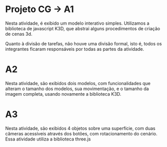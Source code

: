 # Projeto CG -> A1
Nesta atividade, é exibido um modelo interativo simples. Utilizamos a biblioteca de javascript K3D, que abstrai alguns procedimentos de criação de cenas 3d.

Quanto à divisão de tarefas, não houve uma divisão formal, isto é, todos os integrantes ficaram responsáveis por todas as partes da atividade.

# A2
Nesta atividade, são exibidos dois modelos, com funcionalidades que alteram o tamanho dos modelos, sua movimentação, e o tamanho da imagem completa, usando novamente a biblioteca K3D. 

# A3
Nesta atividade, são exibidos 4 objetos sobre uma superfície, com duas câmeras acessíveis através dos botões, com rotacionamento do cenário. Essa atividade utiliza a biblioteca three.js 
